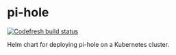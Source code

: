 # pi-hole
[![Codefresh build status]( https://g.codefresh.io/api/badges/pipeline/nlamot/default%2FPi-hole?key=eyJhbGciOiJIUzI1NiJ9.NWQ4M2M4ZGM3YzQ0YjYzMGE2ZDU5YmZl.P09ZmW8MV6XidSnSDZW18mRYOCDFhNXCeEmHz2xhQFU&type=cf-1)]( https%3A%2F%2Fg.codefresh.io%2Fpipelines%2FPi-hole%2Fbuilds%3Ffilter%3Dtrigger%3Abuild~Build%3Bpipeline%3A5e5ecf7c7934a5ca099d6d46~Pi-hole)

Helm chart for deploying pi-hole on a Kubernetes cluster.